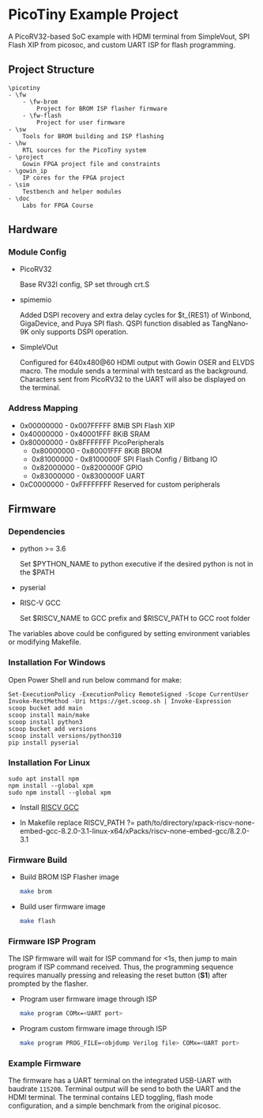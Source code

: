 # PicoTiny Example Project

A PicoRV32-based SoC example with HDMI terminal from SimpleVout, SPI Flash XIP from picosoc, and custom UART ISP for flash programming.

## Project Structure

```text
\picotiny
- \fw
    - \fw-brom
        Project for BROM ISP flasher firmware
    - \fw-flash
        Project for user firmware
- \sw
    Tools for BROM building and ISP flashing
- \hw
    RTL sources for the PicoTiny system
- \project
    Gowin FPGA project file and constraints
- \gowin_ip
    IP cores for the FPGA project
- \sim
    Testbench and helper modules
- \doc
    Labs for FPGA Course
```

## Hardware

### Module Config

- PicoRV32

    Base RV32I config, SP set through crt.S

- spimemio

    Added DSPI recovery and extra delay cycles for $t_{RES1} of Winbond, GigaDevice, and Puya SPI flash. QSPI function disabled as TangNano-9K only supports DSPI operation.

- SimpleVOut

    Configured for 640x480@60 HDMI output with Gowin OSER and ELVDS macro. The module sends a terminal with testcard as the background. Characters sent from PicoRV32 to the UART will also be displayed on the terminal.

### Address Mapping

- 0x00000000 - 0x007FFFFF 8MiB SPI Flash XIP
- 0x40000000 - 0x40001FFF 8KiB SRAM
- 0x80000000 - 0x8FFFFFFF PicoPeripherals
  - 0x80000000 - 0x80001FFF 8KiB BROM
  - 0x81000000 - 0x8100000F SPI Flash Config / Bitbang IO
  - 0x82000000 - 0x8200000F GPIO
  - 0x83000000 - 0x8300000F UART
- 0xC0000000 - 0xFFFFFFFF Reserved for custom peripherals

## Firmware

### Dependencies

- python >= 3.6

    Set $PYTHON_NAME to python executive if the desired python is not in the $PATH
- pyserial
- RISC-V GCC

    Set $RISCV_NAME to GCC prefix and $RISCV_PATH to GCC root folder

The variables above could be configured by setting environment variables or modifying Makefile.
### Installation For Windows
Open Power Shell and run below command for make:

    Set-ExecutionPolicy -ExecutionPolicy RemoteSigned -Scope CurrentUser
    Invoke-RestMethod -Uri https://get.scoop.sh | Invoke-Expression
    scoop bucket add main
    scoop install main/make
    scoop install python3
    scoop bucket add versions
    scoop install versions/python310
    pip install pyserial

### Installation For Linux
    
    sudo apt install npm
    npm install --global xpm
    sudo npm install --global xpm


- Install [RISCV GCC](https://github.com/xpack-dev-tools/riscv-none-embed-gcc-xpack/releases/tag/v8.2.0-3.1/)

- In Makefile replace 
RISCV_PATH 	?= path/to/directory/xpack-riscv-none-embed-gcc-8.2.0-3.1-linux-x64/xPacks/riscv-none-embed-gcc/8.2.0-3.1

### Firmware Build

- Build BROM ISP Flasher image

    ```bash
    make brom
    ```

- Build user firmware image

    ```bash
    make flash
    ```

### Firmware ISP Program

The ISP firmware will wait for ISP command for <1s, then jump to main program if ISP command received. Thus, the programming sequence requires manually pressing and releasing the reset button (**S1**) after prompted by the flasher.

- Program user firmware image through ISP

    ```bash
    make program COMx=<UART port>
    ```

- Program custom firmware image through ISP

    ```bash
    make program PROG_FILE=<objdump Verilog file> COMx=<UART port>
    ```

### Example Firmware

The firmware has a UART terminal on the integrated USB-UART with baudrate `115200`. Terminal output will be send to both the UART and the HDMI terminal. The terminal contains LED toggling, flash mode configuration, and a simple benchmark from the original picosoc.
